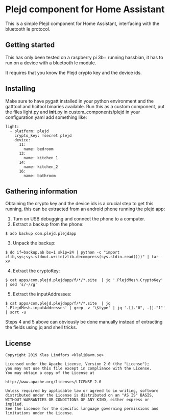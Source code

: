 # Plejd component for Home Assistant

This is a simple Plejd component for Home Assistant, interfacing with the
bluetooth le protocol.

## Getting started

This has only been tested on a raspberry pi 3b+ running hassbian, it has to
run on a device with a bluetooth le module.

It requires that you know the Plejd crypto key and the device ids.

## Installing

Make sure to have pygatt installed in your python environment and the gatttool
and hcitool binaries available.
Run this as a custom component, put the files light.py and __init__.py in
custom_components/plejd in your configuration.yaml add something like:

```
light:
  - platform: plejd
    crypto_key: !secret plejd
    device:
      11:
        name: bedroom
      13:
        name: kitchen_1
      14:
        name: kitchen_2
      16:
        name: bathroom
```

## Gathering information

Obtaining the crypto key and the device ids is a crucial step to get this running, this can be extracted from an android phone running the plejd app:

1. Turn on USB debugging and connect the phone to a computer.
2. Extract a backup from the phone:
```
$ adb backup com.plejd.plejdapp
```
3. Unpack the backup:
```
$ dd if=backup.ab bs=1 skip=24 | python -c "import zlib,sys;sys.stdout.write(zlib.decompress(sys.stdin.read()))" | tar -xv
```
4. Extract the cryptoKey:
```
$ cat apps/com.plejd.plejdapp/f/*/*.site  | jq '.PlejdMesh.CryptoKey' | sed 's/-//g'
```
5. Extract the inputAddresses:
```
$ cat apps/com.plejd.plejdapp/f/*/*.site  | jq '.PlejdMesh.inputAddresses' | grep -v '\$type' | jq '.[]."0", .[]."1"' | sort -u
```

Steps 4 and 5 above can obviously be done manually instead of extracting the
fields using jq and shell tricks.

## License

```
Copyright 2019 Klas Lindfors <klali@avm.se>

Licensed under the Apache License, Version 2.0 (the "License");
you may not use this file except in compliance with the License.
You may obtain a copy of the License at

http://www.apache.org/licenses/LICENSE-2.0

Unless required by applicable law or agreed to in writing, software
distributed under the License is distributed on an "AS IS" BASIS,
WITHOUT WARRANTIES OR CONDITIONS OF ANY KIND, either express or implied.
See the License for the specific language governing permissions and
limitations under the License.
```
